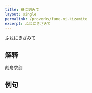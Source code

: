 ```yaml
---
title: 舟に刻みて
layout: single
permalink: /proverbs/fune-ni-kizamite
excerpt: ふねにきざみて
---
```


ふねにきざみて

## 解释

刻舟求剑

## 例句

